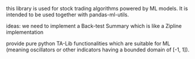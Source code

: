 this library is used for stock trading algorithms powered by ML models. It is intended to be
used together with pandas-ml-utils.

ideas:
we need to implement a Back-test Summary which is like a Zipline implementation

provide pure python TA-Lib functionalities which are suitable for ML (meaning oscillators
or other indicators having a bounded domain of [-1, 1]).
